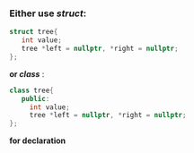 ### Either use _struct_:
```cpp
struct tree{
   int value;
   tree *left = nullptr, *right = nullptr;
};
```

**or _class_** :
```cpp
class tree{
   public:
     int value;
     tree *left = nullptr, *right = nullptr;
};
```
**for declaration**

